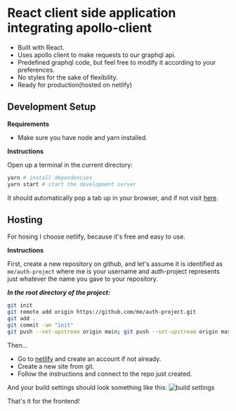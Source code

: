 # React client side application integrating apollo-client

- Built with React.
- Uses apollo client to make requests to our graphql api.
- Predefined graphql code, but feel free to modify it according to your preferences.
- No styles for the sake of flexibility.
- Ready for production(hosted on netlify)

## Development Setup

**Requirements**

- Make sure you have node and yarn installed.

**Instructions**

Open up a terminal in the current directory:

```bash
yarn # install dependencies
yarn start # start the development server
```

It should automatically pop a tab up in your browser, and if not visit [here](http://localhost:3000).

## Hosting

For hosing I choose netlify, because it's free and easy to use.

**Instructions**

First, create a new repository on github, and let's assume it is identified as `me/auth-project` where me is your username and auth-project represents just whatever the name you gave to your repository.

**_In the root directory of the project:_**

```bash
git init
git remote add origin https://github.com/me/auth-project.git
git add .
git commit -am "init"
git push --set-upstream origin main; git push --set-upstream origin master
```

Then...

- Go to [netlify](https://www.netlify.com/) and create an account if not already.
- Create a new site from git.
- Follow the instructions and connect to the repo just created.

And your build settings should look something like this:
![build settings](https://raw.githubusercontent.com/timthedev07/Your-Doge/staging/assets/netlifyBuild.png)

That's it for the frontend!
